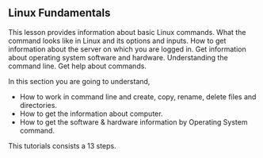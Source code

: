 ## Linux Fundamentals

This lesson provides information about basic Linux commands.
What the command looks like in Linux and its options and inputs.
How to get information about the server on which you are logged in.
Get information about operating system software and hardware.
Understanding the command line.
Get help about commands.

In this section you are going to understand,

- How to work in command line and create, copy, rename, delete files and directories.
- How to get the information about computer.
- How to get the software & hardware information by Operating System command.

This tutorials consists a 13 steps.  
